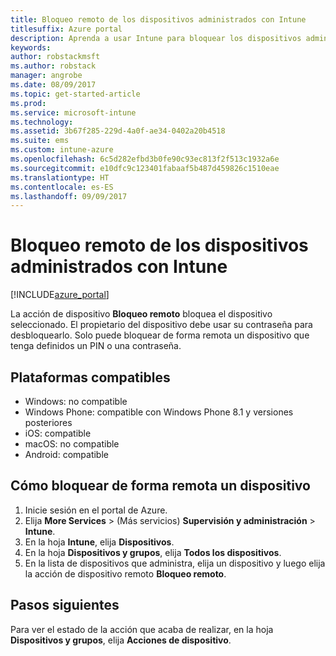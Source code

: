 ```yaml
---
title: Bloqueo remoto de los dispositivos administrados con Intune
titlesuffix: Azure portal
description: Aprenda a usar Intune para bloquear los dispositivos administrados de forma remota.
keywords: 
author: robstackmsft
ms.author: robstack
manager: angrobe
ms.date: 08/09/2017
ms.topic: get-started-article
ms.prod: 
ms.service: microsoft-intune
ms.technology: 
ms.assetid: 3b67f285-229d-4a0f-ae34-0402a20b4518
ms.suite: ems
ms.custom: intune-azure
ms.openlocfilehash: 6c5d282efbd3b0fe90c93ec813f2f513c1932a6e
ms.sourcegitcommit: e10dfc9c123401fabaaf5b487d459826c1510eae
ms.translationtype: HT
ms.contentlocale: es-ES
ms.lasthandoff: 09/09/2017
---
```

# <a name="remotely-lock-managed-devices-with-intune"></a>Bloqueo remoto de los dispositivos administrados con Intune


[!INCLUDE[azure_portal](./includes/azure_portal.md)]

La acción de dispositivo **Bloqueo remoto** bloquea el dispositivo seleccionado. El propietario del dispositivo debe usar su contraseña para desbloquearlo. Solo puede bloquear de forma remota un dispositivo que tenga definidos un PIN o una contraseña.

## <a name="supported-platforms"></a>Plataformas compatibles

- Windows: no compatible
- Windows Phone: compatible con Windows Phone 8.1 y versiones posteriores
- iOS: compatible
- macOS: no compatible
- Android: compatible

## <a name="how-to-remote-lock-a-device"></a>Cómo bloquear de forma remota un dispositivo

1. Inicie sesión en el portal de Azure.
2. Elija **More Services** >  (Más servicios) **Supervisión y administración** > **Intune**.
3. En la hoja **Intune**, elija **Dispositivos**.
4. En la hoja **Dispositivos y grupos**, elija **Todos los dispositivos**.
5. En la lista de dispositivos que administra, elija un dispositivo y luego elija la acción de dispositivo remoto **Bloqueo remoto**.

## <a name="next-steps"></a>Pasos siguientes

Para ver el estado de la acción que acaba de realizar, en la hoja **Dispositivos y grupos**, elija **Acciones de dispositivo**.
